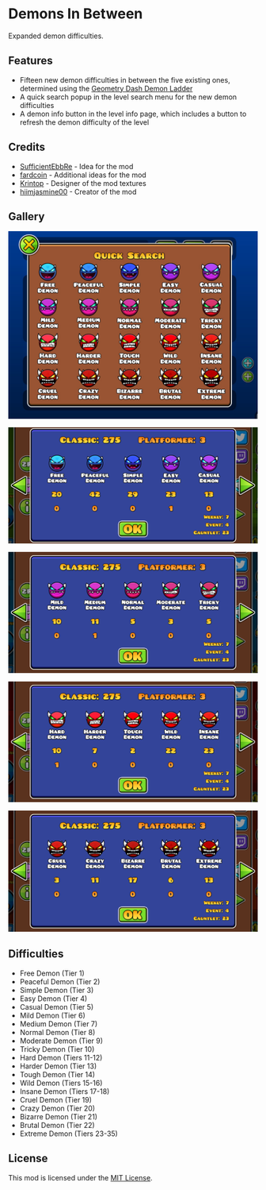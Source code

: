 # Demons In Between
Expanded demon difficulties.

## Features
- Fifteen new demon difficulties in between the five existing ones, determined using the [Geometry Dash Demon Ladder](https://gdladder.com)
- A quick search popup in the level search menu for the new demon difficulties
- A demon info button in the level info page, which includes a button to refresh the demon difficulty of the level

## Credits
- [SufficientEbbRe](https://gdbrowser.com/u/20865884) - Idea for the mod
- [fardcoin](https://gdbrowser.com/u/16858187) - Additional ideas for the mod
- [Krintop](https://gdbrowser.com/u/7242014) - Designer of the mod textures
- [hiimjasmine00](https://gdbrowser.com/u/7466002) - Creator of the mod

## Gallery
![Quick Search](https://raw.githubusercontent.com/hiimjasmine00/DemonsInBetween/refs/heads/master/resources/quicksearch.png)

![Demon Info 1](https://raw.githubusercontent.com/hiimjasmine00/DemonsInBetween/refs/heads/master/resources/demon-info-1.png)

![Demon Info 2](https://raw.githubusercontent.com/hiimjasmine00/DemonsInBetween/refs/heads/master/resources/demon-info-2.png)

![Demon Info 3](https://raw.githubusercontent.com/hiimjasmine00/DemonsInBetween/refs/heads/master/resources/demon-info-3.png)

![Demon Info 4](https://raw.githubusercontent.com/hiimjasmine00/DemonsInBetween/refs/heads/master/resources/demon-info-4.png)

## Difficulties
- Free Demon (Tier 1)
- Peaceful Demon (Tier 2)
- Simple Demon (Tier 3)
- Easy Demon (Tier 4)
- Casual Demon (Tier 5)
- Mild Demon (Tier 6)
- Medium Demon (Tier 7)
- Normal Demon (Tier 8)
- Moderate Demon (Tier 9)
- Tricky Demon (Tier 10)
- Hard Demon (Tiers 11-12)
- Harder Demon (Tier 13)
- Tough Demon (Tier 14)
- Wild Demon (Tiers 15-16)
- Insane Demon (Tiers 17-18)
- Cruel Demon (Tier 19)
- Crazy Demon (Tier 20)
- Bizarre Demon (Tier 21)
- Brutal Demon (Tier 22)
- Extreme Demon (Tiers 23-35)

## License
This mod is licensed under the [MIT License](https://github.com/hiimjasmine00/DemonsInBetween/blob/master/LICENSE).
